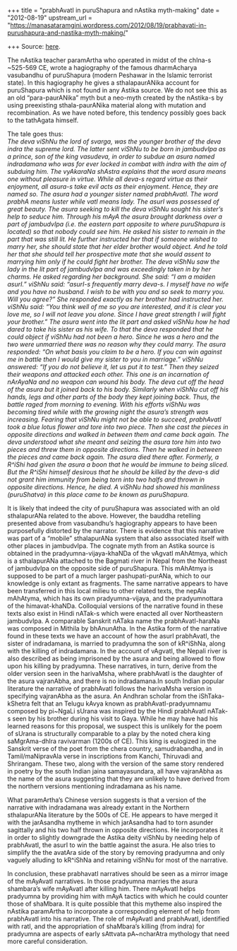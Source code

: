 +++
title = "prabhAvatI in puruShapura and nAstika myth-making"
date = "2012-08-19"
upstream_url = "https://manasataramgini.wordpress.com/2012/08/19/prabhavati-in-purushapura-and-nastika-myth-making/"

+++
Source: [here](https://manasataramgini.wordpress.com/2012/08/19/prabhavati-in-purushapura-and-nastika-myth-making/).

The nAstika teacher paramArtha who operated in midst of the chIna-s
\~525-569 CE, wrote a hagiography of the famous dharmAcharya vasubandhu
of puruShapura (modern Peshawar in the Islamic terrorist state). In this
hagiography he gives a sthalapaurANika account for puruShapura which is
not found in any Astika source. We do not see this as an old
“para-paurANika” myth but a neo-myth created by the nAstika-s by using
preexisting sthala-paurANika material along with mutation and
recombination. As we have noted before, this tendency possibly goes back
to the tathAgata himself.

The tale goes thus:  
*The deva viShNu the lord of svarga, was the younger brother of the deva
indra the supreme lord. The latter sent viShNu to be born in jambudvIpa
as a prince, son of the king vasudeva, in order to subdue an asura named
indradamana who was for ever locked in combat with indra with the aim of
subduing him. The vyAkaraNa shAstra explains that the word asura means
one without pleasure in virtue. While all deva-s regard virtue as their
enjoyment, all asura-s take evil acts as their enjoyment. Hence, they
are named so. The asura had a younger sister named prabhAvatI. The word
prabhA means luster while vatI means lady. The asurI was possessed of
great beauty. The asura seeking to kill the deva viShNu sought his
sister’s help to seduce him. Through his mAyA the asura brought darkness
over a part of jambudvIpa (i.e. the eastern part opposite to where
puruShapura is located) so that nobody could see him. He asked his
sister to remain in the part that was still lit. He further instructed
her that if someone wished to marry her, she should state that her elder
brother would object. And he told her that she should tell her
prospective mate that she would assent to marrying him only if he could
fight her brother. The deva viShNu saw the lady in the lit part of
jambudvIpa and was exceedingly taken in by her charms. He asked
regarding her background. She said: “I am a maiden asurI.” viShNu said:
“asurI-s frequently marry deva-s. I myself have no wife and you have no
husband. I wish to be with you and so seek to marry you. Will you
agree?” She responded exactly as her brother had instructed her. viShNu
said: “You think well of me so you are interested, and it is clear you
love me, so I will not leave you alone. Since I have great strength I
will fight your brother.” The asura went into the lit part and asked
viShNu how he had dared to take his sister as his wife. To that the deva
responded that he could object if viShNu had not been a hero. Since he
was a hero and the two were unmarried there was no reason why they could
marry. The asura responded: “On what basis you claim to be a hero. If
you can win against me in battle then I would give my sister to you in
marriage.” viShNu answered: “If you do not believe it, let us put it to
test.” Then they seized their weapons and attacked each other. This one
is an incarnation of nArAyaNa and no weapon can wound his body. The deva
cut off the head of the asura but it joined back to his body. Similarly
when viShNu cut off his hands, legs and other parts of the body they
kept joining back. Thus, the battle raged from morning to evening. With
his efforts viShNu was becoming tired while with the growing night the
asura’s strength was increasing. Fearing that viShNu might not be able
to succeed, prabhAvatI took a blue lotus flower and tore into two piece.
Then she cast the pieces in opposite directions and walked in between
them and came back again. The deva understood what she meant and seizing
the asura tore him into two pieces and threw them in opposite
directions. Then he walked in between the pieces and came back again.
The asura died there after. Formerly, a R^iShi had given the asura a
boon that he would be immune to being sliced. But the R^iShi himself
desirous that he should be killed by the deva-s did not grant him
immunity from being torn into two halfs and thrown in opposite
directions. Hence, he died. A viShNu had showed his manliness
(puruShatva) in this place came to be known as puruShapura.*

It is likely that indeed the city of puruShapura was associated with an
old sthalapurANa related to the above. However, the bauddha retelling
presented above from vasubandhu’s hagiography appears to have been
purposefully distorted by the narrator. There is evidence that this
narrative was part of a “mobile” sthalapurANa system that also
asssociated itself with other places in jambudvIpa. The cognate myth
from an Astika source is obtained in the pradyumna-vijaya-khaNDa of the
vAgvatI mAhAtmya, which is a sthalapurANa attached to the Bagmati river
in Nepal from the Northeast of jambudvIpa on the opposite side of
puruShapura. This mAhAtmya is supposed to be part of a much larger
pashupati-purANa, which to our knowledge is only extant as fragments.
The same narrative appears to have been transferred in this local milieu
to other related texts, the nepAla mAhAtyma, which has its own
pradyumna-vijaya, and the pradyumnottara of the himavat-khaNDa.
Colloquial versions of the narrative found in these texts also exist in
Hindi nATak-s which were enacted all over Northeastern jambudvIpa. A
comparable Sanskrit nATaka name the prabhAvatI-haraNa was composed in
Mithila by bhAnunAtha. In the Astika form of the narrative found in
these texts we have an account of how the asurI prabhAvatI, the sister
of indradamana, is married to pradyumna the son of kR^iShNa, along with
the killing of indradamana. In the account of vAgvatI, the Nepali river
is also described as being imprisoned by the asura and being allowed to
flow upon his killing by pradyumna. These narratives, in turn, derive
from the older version seen in the harivaMsha, where prabhAvatI is the
daughter of the asura vajranAbha, and there is no indradamana.In south
Indian popular literature the narrative of prabhAvatI follows the
harivaMsha version in specifying vajranAbha as the asura. An Andhran
scholar from the iShTaka-kShetra felt that an Telugu kAvya known as
prabhAvatI-pradyumnamu composed by pi\~NgaLi sUrana was inspired by the
Hindi prabhAvatI nATak-s seen by his brother during his visit to Gaya.
While he may have had his learned reasons for this proposal, we suspect
this is unlikely for the poem of sUrana is structurally comparable to a
play by the noted chera king saMgrAma-dhIra ravivarman (1200s of CE).
This king is eulogized in the Sanskrit verse of the poet from the chera
country, samudrabandha, and in Tamil/maNipravAla verse in inscriptions
from Kanchi, Thiruvadi and Shrirangam. These two, along with the version
of the same story rendered in poetry by the south Indian jaina
samayasundara, all have vajranAbha as the name of the asura suggesting
that they are unlikely to have derived from the northern versions
mentioning indradamana as his name.

What paramArtha’s Chinese version suggests is that a version of the
narrative with indradamana was already extant in the Northern
sthalapurANa literature by the 500s of CE. He appears to have merged it
with the jarAsandha mytheme in which jarAsandha had to torn asunder
sagittally and his two half thrown in opposite directions. He
incorporates it in order to slightly downgrade the Astika deity viShNu
by needing help of prabhAvatI, the asurI to win the battle against the
asura. He also tries to simplify the the avatAra side of the story by
removing pradyumna and only vaguely alluding to kR^iShNa and retaining
viShNu for most of the narrative.

In conclusion, these prabhavatI narratives should be seen as a mirror
image of the mAyAvatI narratives. In those pradyumna marries the asura
shambara’s wife mAyAvatI after killing him. There mAyAvatI helps
pradyumna by providing him with mAyA tactics with which he could counter
those of shaMbara. It is quite possible that this mytheme also inspired
the nAstika paramArtha to incorporate a corresponding element of help
from prabhAvatI into his narrative. The role of mAyAvatI and prabhAvatI,
identified with ratI, and the appropriation of shaMbara’s killing (from
indra) for pradyumna are aspects of early sAttvata pA\~ncharAtra
mythology that need more careful consideration.

